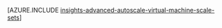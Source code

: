 <properties
    pageTitle="Configurazione Autoscale utilizzare i modelli di Manager delle risorse per i set di scala macchine Virtuali avanzata | Microsoft Azure"
    description="Configurare autoscale per set di scala macchine Virtuali in base a più regole e profili con le notifiche tramite posta elettronica e webhoook per le azioni scala."
    authors="kamathashwin"
    manager="carolz"
    editor=""
    services="monitoring-and-diagnostics"
    documentationCenter="monitoring-and-diagnostics"/>

<tags
    ms.service="monitoring-and-diagnostics"
    ms.workload="na"
    ms.tgt_pltfrm="na"
    ms.devlang="na"
    ms.topic="article"
    ms.date="08/04/2016"
    ms.author="ashwink"/>

[AZURE.INCLUDE [insights-advanced-autoscale-virtual-machine-scale-sets](../../includes/insights-advanced-autoscale-virtual-machine-scale-sets.md)]
